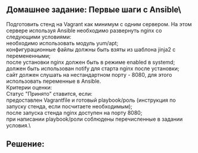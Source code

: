 ## Домашнее задание: Первые шаги с Ansible\
Подготовить стенд на Vagrant как минимум с одним сервером. На этом сервере используя Ansible необходимо развернуть nginx со следующими условиями:\
необходимо использовать модуль yum/apt;\
конфигурационные файлы должны быть взяты из шаблона jinja2 с перемененными;\
после установки nginx должен быть в режиме enabled в systemd;\
должен быть использован notify для старта nginx после установки;\
сайт должен слушать на нестандартном порту - 8080, для этого использовать переменные в Ansible.\
Критерии оценки:\
Статус "Принято" ставится, если:\
предоставлен Vagrantfile и готовый playbook/роль (инструкция по запуску стенда, если посчитаете необходимым);\
после запуска стенда nginx доступен на порту 8080;\
при написании playbook/роли соблюдены перечисленные в задании условия.\
## Решение:
